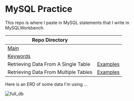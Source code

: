 # MySQL Practice

This repo is where I paste in MySQL statements that I write in MySQLWorkbench.

| Repo Directory |  |
|--|--|
| [Main](https://github.com/calebwagner/MySQL-playground) |  |
| [Keywords](./statements/README.md) |  |
|  Retrieving Data From A Single Table | [Examples](./statements/retrieving_data_from_a_single_table.md) |
|  Retrieving Data From Multiple Tables | [Examples](./statements/retrieving_data_from_multiple_tables.md) |


Here is an ERD of some data I'm using ...

![full_db](https://user-images.githubusercontent.com/81569328/207081936-76d3c7c2-ace1-4a53-ba60-5f887ffb84b6.svg)
